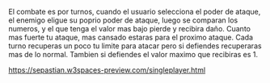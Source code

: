 El combate es por turnos, cuando el usuario selecciona el poder de ataque, el enemigo eligue su poprio poder de ataque, luego se comparan los numeros,
y el que tenga el valor mas bajo pierde y recibira daño. Cuanto mas fuerte tu ataque, mas cansado estaras para el proximo ataque. Cada turno recuperas
un poco tu limite para atacar pero si defiendes recuperaras mas de lo normal. Tambien si defiendes el valor maximo que recibiras es 1.

https://sepastian.w3spaces-preview.com/singleplayer.html
